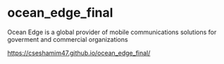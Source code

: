 # ocean_edge_final
Ocean Edge is a global provider of mobile communications solutions for goverment and commercial organizations


https://cseshamim47.github.io/ocean_edge_final/
